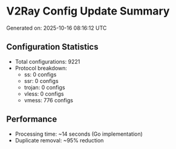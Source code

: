 # V2Ray Config Update Summary
Generated on: 2025-10-16 08:16:12 UTC

## Configuration Statistics
- Total configurations: 9221
- Protocol breakdown:
  - ss: 0 configs
  - ssr: 0 configs
  - trojan: 0 configs
  - vless: 0 configs
  - vmess: 776 configs

## Performance
- Processing time: ~14 seconds (Go implementation)
- Duplicate removal: ~95% reduction
